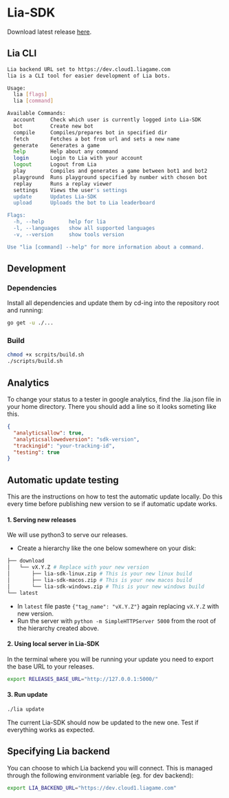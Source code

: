 # Lia-SDK

Download latest release [here](https://github.com/liagame/lia-SDK/releases).


## Lia CLI
```bash
Lia backend URL set to https://dev.cloud1.liagame.com
lia is a CLI tool for easier development of Lia bots.

Usage:
  lia [flags]
  lia [command]

Available Commands:
  account     Check which user is currently logged into Lia-SDK
  bot         Create new bot
  compile     Compiles/prepares bot in specified dir
  fetch       Fetches a bot from url and sets a new name
  generate    Generates a game
  help        Help about any command
  login       Login to Lia with your account
  logout      Logout from Lia
  play        Compiles and generates a game between bot1 and bot2
  playground  Runs playground specified by number with chosen bot
  replay      Runs a replay viewer
  settings    Views the user's settings
  update      Updates Lia-SDK
  upload      Uploads the bot to Lia leaderboard

Flags:
  -h, --help        help for lia
  -l, --languages   show all supported languages
  -v, --version     show tools version

Use "lia [command] --help" for more information about a command.
```


## Development
### Dependencies
Install all dependencies and update them by cd-ing into the repository
root and running:
```bash
go get -u ./...
```

### Build
```bash
chmod +x scrpits/build.sh
./scripts/build.sh
```

## Analytics 
To change your status to a tester in google analytics,
find the .lia.json file in your home directory. There you should add a line
so it looks someting like this.

```json
{
  "analyticsallow": true,
  "analyticsallowedversion": "sdk-version",
  "trackingid": "your-tracking-id",
  "testing": true
}
```

## Automatic update testing

This are the instructions on how to test the automatic update locally. 
Do this every time before publishing new version to se if  automatic update works.
 
#### 1. Serving new releases 

We will use python3 to serve our releases.

* Create a hierarchy like the one below somewhere on your disk:
```bash
├── download
│   └── vX.Y.Z # Replace with your new version
│       ├── lia-sdk-linux.zip # This is your new linux build
│       ├── lia-sdk-macos.zip # This is your new macos build
│       └── lia-sdk-windows.zip # This is your new windows build
└── latest
``` 
* In `latest` file paste `{"tag_name": "vX.Y.Z"}` again replacing `vX.Y.Z` with new version.
* Run the server with `python -m SimpleHTTPServer 5000` from the root of the hierarchy created above.

#### 2. Using local server in Lia-SDK

In the terminal where you will be running your update you need to export the base URL to your releases.

```bash
export RELEASES_BASE_URL="http://127.0.0.1:5000/"
```


#### 3. Run update

```bash
./lia update
```

The current Lia-SDK should now be updated to the new one. 
Test if everything works as expected.

## Specifying Lia backend 
You can choose to which Lia backend you will connect. 
This is managed through the following environment variable (eg. for dev backend):
```bash
export LIA_BACKEND_URL="https://dev.cloud1.liagame.com"
```